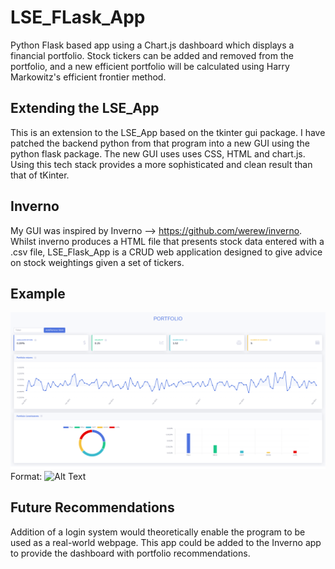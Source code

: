 # LSE_FLask_App
Python Flask based app using a Chart.js dashboard which displays a financial portfolio.
Stock tickers can be added and removed from the portfolio, and a new efficient portfolio will be calculated using Harry Markowitz's efficient frontier method.

## Extending the LSE_App
This is an extension to the LSE_App based on the tkinter gui package. I have patched the backend python from that program into a new GUI using the python flask package.
The new GUI uses uses CSS, HTML and chart.js. Using this tech stack provides a more sophisticated and clean result than that of tKinter. 

## Inverno
My GUI was inspired by Inverno --> https://github.com/werew/inverno.
Whilst inverno produces a HTML file that presents stock data entered with a .csv file, LSE_Flask_App is a CRUD web application designed to give advice on stock weightings given a set of tickers.

## Example

![GitHub Logo](https://github.com/Dolj0/LSE_FLask_App/blob/main/Efficient%20Portfolio%20Example.png)
Format: ![Alt Text](url)


## Future Recommendations
Addition of a login system would theoretically enable the program to be used as a real-world webpage. 
This app could be added to the Inverno app to provide the dashboard with portfolio recommendations.

